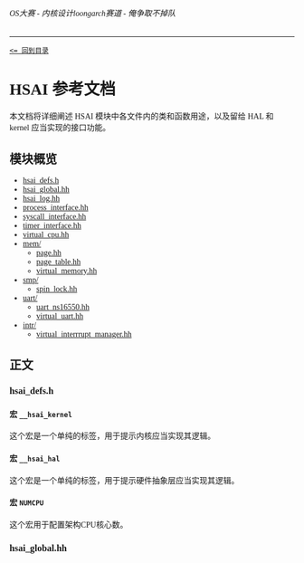 <font face="Maple Mono SC NF">


###### OS大赛 - 内核设计loongarch赛道 - 俺争取不掉队 

-------------------------------------------------------------

[`<= 回到目录`](../README.md)

# HSAI 参考文档

本文档将详细阐述 HSAI 模块中各文件内的类和函数用途，以及留给 HAL 和 kernel 应当实现的接口功能。

## 模块概览

- [hsai_defs.h](#hsai_defsh)
- [hsai_global.hh]()
- [hsai_log.hh]()
- [process_interface.hh]()
- [syscall_interface.hh]()
- [timer_interface.hh]()
- [virtual_cpu.hh]()
- [mem/]()
	- [page.hh]()
	- [page_table.hh]()
	- [virtual_memory.hh]()
- [smp/]()
	- [spin_lock.hh]()
- [uart/]()
	- [uart_ns16550.hh]()
	- [virtual_uart.hh]()
- [intr/]()
	- [virtual_interrrupt_manager.hh]()

## 正文

### hsai_defs.h

#### 宏 `__hsai_kernel`

这个宏是一个单纯的标签，用于提示内核应当实现其逻辑。

#### 宏 `__hsai_hal`

这个宏是一个单纯的标签，用于提示硬件抽象层应当实现其逻辑。

#### 宏 `NUMCPU`

这个宏用于配置架构CPU核心数。

### hsai_global.hh
